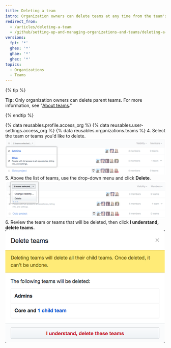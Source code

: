 ```yaml
---
title: Deleting a team
intro: Organization owners can delete teams at any time from the team's settings page.
redirect_from:
  - /articles/deleting-a-team
  - /github/setting-up-and-managing-organizations-and-teams/deleting-a-team
versions:
  fpt: '*'
  ghes: '*'
  ghae: '*'
  ghec: '*'
topics:
  - Organizations
  - Teams
---
```


{% tip %}

**Tip:** Only organization owners can delete parent teams. For more information, see "[About teams](/articles/about-teams)."

{% endtip %}

{% data reusables.profile.access_org %}
{% data reusables.user-settings.access_org %}
{% data reusables.organizations.teams %}
4. Select the team or teams you'd like to delete.
  ![List of teams with two teams selected](/assets/images/help/teams/list-of-teams-selected.png)
5. Above the list of teams, use the drop-down menu and click **Delete**.
  ![Drop-down menu with option to change team visibility](/assets/images/help/teams/team-bulk-management-options.png)
6. Review the team or teams that will be deleted, then click **I understand, delete teams**.
  ![List of teams that will be deleted and Delete teams button](/assets/images/help/teams/confirm-delete-teams-bulk.png)
